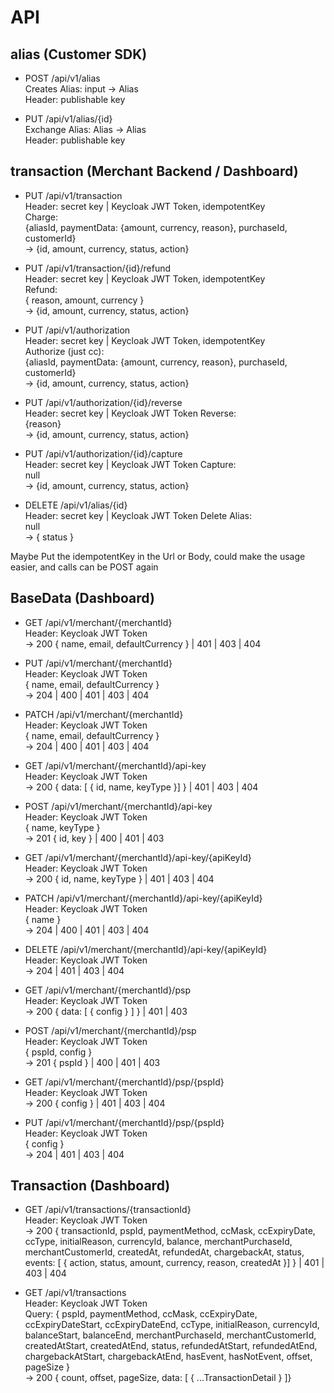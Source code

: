 # API

## alias (Customer SDK)

- POST /api/v1/alias  
  Creates Alias:
  input -> Alias  
  Header: publishable key

- PUT /api/v1/alias/{id}  
  Exchange Alias: Alias -> Alias  
  Header: publishable key

## transaction (Merchant Backend / Dashboard)

- PUT /api/v1/transaction  
  Header: secret key | Keycloak JWT Token, idempotentKey  
  Charge:  
  {aliasId, paymentData: {amount, currency, reason}, purchaseId, customerId}  
  -> {id, amount, currency, status, action}

- PUT /api/v1/transaction/{id}/refund  
  Header: secret key | Keycloak JWT Token, idempotentKey  
  Refund:  
  { reason, amount, currency }  
  -> {id, amount, currency, status, action}

- PUT /api/v1/authorization  
  Header: secret key | Keycloak JWT Token, idempotentKey  
  Authorize (just cc):  
  {aliasId, paymentData: {amount, currency, reason}, purchaseId, customerId}  
  -> {id, amount, currency, status, action}

- PUT /api/v1/authorization/{id}/reverse  
  Header: secret key | Keycloak JWT Token
  Reverse:  
  {reason}  
  -> {id, amount, currency, status, action}

- PUT /api/v1/authorization/{id}/capture  
  Header: secret key | Keycloak JWT Token
  Capture:  
  null  
  -> {id, amount, currency, status, action}

- DELETE /api/v1/alias/{id}  
  Header: secret key | Keycloak JWT Token
  Delete Alias:  
  null  
  -> { status }

Maybe Put the idempotentKey in the Url or Body, could make the usage easier, and calls can be POST again

## BaseData (Dashboard)

- GET /api/v1/merchant/{merchantId}  
  Header: Keycloak JWT Token  
  -> 200 { name, email, defaultCurrency } | 401 | 403 | 404

- PUT /api/v1/merchant/{merchantId}  
  Header: Keycloak JWT Token  
  { name, email, defaultCurrency }  
  -> 204 | 400 | 401 | 403 | 404

- PATCH /api/v1/merchant/{merchantId}  
  Header: Keycloak JWT Token  
  { name, email, defaultCurrency }  
  -> 204 | 400 | 401 | 403 | 404

- GET /api/v1/merchant/{merchantId}/api-key  
  Header: Keycloak JWT Token  
  -> 200 { data: [ { id, name, keyType }] } | 401 | 403 | 404

- POST /api/v1/merchant/{merchantId}/api-key  
  Header: Keycloak JWT Token  
  { name, keyType }  
  -> 201 { id, key } | 400 | 401 | 403

- GET /api/v1/merchant/{merchantId}/api-key/{apiKeyId}  
  Header: Keycloak JWT Token  
  -> 200 { id, name, keyType } | 401 | 403 | 404

- PATCH /api/v1/merchant/{merchantId}/api-key/{apiKeyId}  
  Header: Keycloak JWT Token  
  { name }  
  -> 204 | 400 | 401 | 403 | 404

- DELETE /api/v1/merchant/{merchantId}/api-key/{apiKeyId}  
  Header: Keycloak JWT Token  
  -> 204 | 401 | 403 | 404

- GET /api/v1/merchant/{merchantId}/psp  
  Header: Keycloak JWT Token  
  -> 200 { data: [ { config } ] } | 401 | 403

- POST /api/v1/merchant/{merchantId}/psp  
  Header: Keycloak JWT Token  
  { pspId, config }  
  -> 201 { pspId } | 400 | 401 | 403

- GET /api/v1/merchant/{merchantId}/psp/{pspId}  
  Header: Keycloak JWT Token  
  -> 200 { config } | 401 | 403 | 404

- PUT /api/v1/merchant/{merchantId}/psp/{pspId}  
  Header: Keycloak JWT Token  
  { config }  
  -> 204 | 401 | 403 | 404

## Transaction (Dashboard)

- GET /api/v1/transactions/{transactionId}  
  Header: Keycloak JWT Token  
  -> 200 { transactionId, pspId, paymentMethod, ccMask, ccExpiryDate, ccType, initialReason, currencyId, balance, merchantPurchaseId, merchantCustomerId, createdAt, refundedAt, chargebackAt, status, events: [ { action, status, amount, currency, reason, createdAt }] } | 401 | 403 | 404

- GET /api/v1/transactions  
  Header: Keycloak JWT Token  
  Query: { pspId, paymentMethod, ccMask, ccExpiryDate, ccExpiryDateStart, ccExpiryDateEnd, ccType, initialReason, currencyId, balanceStart, balanceEnd, merchantPurchaseId, merchantCustomerId, createdAtStart, createdAtEnd, status, refundedAtStart, refundedAtEnd, chargebackAtStart, chargebackAtEnd, hasEvent, hasNotEvent, offset, pageSize }  
  -> 200 { count, offset, pageSize, data: [ { ...TransactionDetail } ]}
